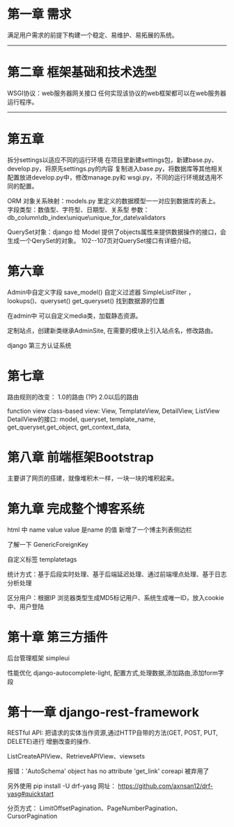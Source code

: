 # 第一章 需求
满足用户需求的前提下构建一个稳定、易维护、易拓展的系统。

---
# 第二章 框架基础和技术选型
WSGI协议：web服务器网关接口
任何实现该协议的web框架都可以在web服务器运行程序。

---

# 第五章
拆分settings以适应不同的运行环境
在项目里新建settings包，新建base.py、develop.py，将原先settings.py的内容
复制进入base.py，将数据库等其他相关配置放进develop.py中，修改manage.py和
wsgi.py，不同的运行环境就选用不同的配置。

ORM 对象关系映射：models.py 里定义的数据模型一一对应到数据库的表上。
字段类型：数值型、字符型、日期型、关系型
参数：db_column\db_index\unique\unique_for_date\validators

QuerySet对象：django 给 Model 提供了objects属性来提供数据操作的接口，会生成一个QerySet的对象。
102--107页对QuerySet接口有详细介绍。


# 第六章
Admin中自定义字段
save_model()
自定义过滤器 SimpleListFilter ，lookups()、queryset()
get_queryset()
找到数据源的位置

在admin中 可以自定义media类，加载静态资源。

定制站点，创建新类继承AdminSite, 在需要的模块上引入站点名，修改路由。

django 第三方认证系统

# 第七章
路由规则的改变：
1.0的路由 (?P<somrthing>)
2.0以后的路由<something>

function view
class-based view: View, TemplateView, DetailView, ListView
DetailView的接口: model, queryset, template_name, get_queryset,get_object, get_context_data,

# 第八章 前端框架Bootstrap
主要讲了网页的搭建，就像堆积木一样，一块一块的堆积起来。

# 第九章 完成整个博客系统
html 中 name value value 是name 的值
新增了一个博主列表侧边栏

了解一下 GenericForeignKey

自定义标签 templatetags

统计方式：基于后段实时处理、基于后端延迟处理、通过前端埋点处理、基于日志分析处理

区分用户：根据IP 浏览器类型生成MD5标记用户、系统生成唯一ID，放入cookie中、用户登陆

# 第十章 第三方插件

后台管理框架 simpleui

性能优化 django-autocomplete-light, 配置方式,处理数据,添加路由,添加form字段


# 第十一章 django-rest-framework

RESTful API: 把请求的实体当作资源,通过HTTP自带的方法(GET, POST, PUT, DELETE)进行
增删改查的操作.

ListCreateAPIView、RetrieveAPIView、viewsets

报错：'AutoSchema' object has no attribute 'get_link'
coreapi 被弃用了

另外使用 pip install -U drf-yasg
网址： https://github.com/axnsan12/drf-yasg#quickstart

分页方式： LimitOffsetPagination、PageNumberPagination、CursorPagination
